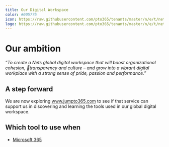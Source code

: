 ```yaml
---
title: Our Digital Workspace
color: #005776
icon: https://raw.githubusercontent.com/pto365/tenants/master/n/e/t/nets/logo.svg
logo: https://raw.githubusercontent.com/pto365/tenants/master/n/e/t/nets/logo.svg
---
```


# Our ambition

*”To create a Nets global digital workspace 
that will boost organizational cohesion, transparency and culture – and grow into a vibrant digital workplace with a strong sense of pride, passion and performance.”*                                                       


## A step forward

We are now exploring www.jumpto365.com to see if that service can support us in discovering and learning the tools used in our global digital workspace.

## Which tool to use when

- [Microsoft 365](https://preview.app.jumpto365.com/scenario)
